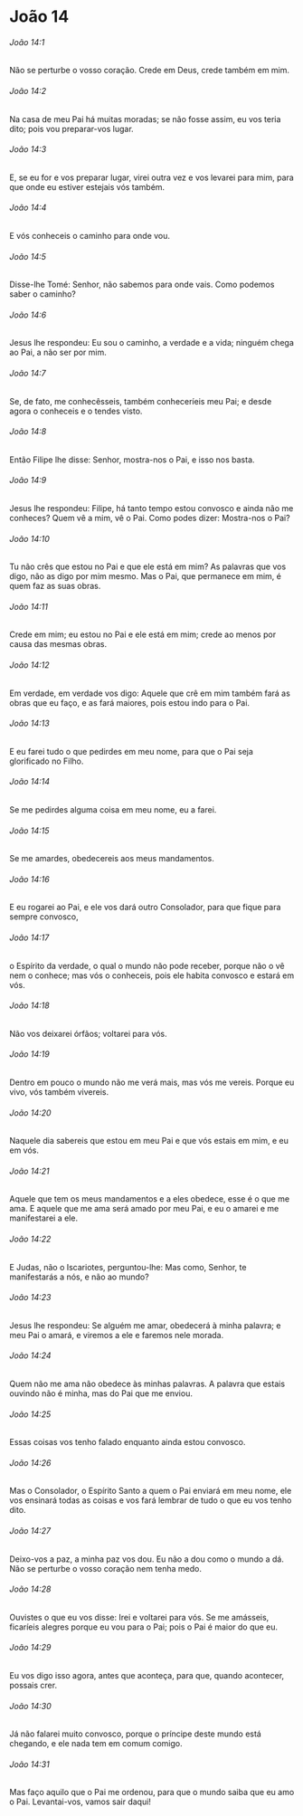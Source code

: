 # João 14

###### João 14:1

Não se perturbe o vosso coração. Crede em Deus, crede também em mim.

###### João 14:2

Na casa de meu Pai há muitas moradas; se não fosse assim, eu vos teria dito; pois vou preparar-vos lugar.

###### João 14:3

E, se eu for e vos preparar lugar, virei outra vez e vos levarei para mim, para que onde eu estiver estejais vós também.

###### João 14:4

E vós conheceis o caminho para onde vou.

###### João 14:5

Disse-lhe Tomé: Senhor, não sabemos para onde vais. Como podemos saber o caminho?

###### João 14:6

Jesus lhe respondeu: Eu sou o caminho, a verdade e a vida; ninguém chega ao Pai, a não ser por mim.

###### João 14:7

Se, de fato, me conhecêsseis, também conheceríeis meu Pai; e desde agora o conheceis e o tendes visto.

###### João 14:8

Então Filipe lhe disse: Senhor, mostra-nos o Pai, e isso nos basta.

###### João 14:9

Jesus lhe respondeu: Filipe, há tanto tempo estou convosco e ainda não me conheces? Quem vê a mim, vê o Pai. Como podes dizer: Mostra-nos o Pai?

###### João 14:10

Tu não crês que estou no Pai e que ele está em mim? As palavras que vos digo, não as digo por mim mesmo. Mas o Pai, que permanece em mim, é quem faz as suas obras.

###### João 14:11

Crede em mim; eu estou no Pai e ele está em mim; crede ao menos por causa das mesmas obras.

###### João 14:12

Em verdade, em verdade vos digo: Aquele que crê em mim também fará as obras que eu faço, e as fará maiores, pois estou indo para o Pai.

###### João 14:13

E eu farei tudo o que pedirdes em meu nome, para que o Pai seja glorificado no Filho.

###### João 14:14

Se me pedirdes alguma coisa em meu nome, eu a farei.

###### João 14:15

Se me amardes, obedecereis aos meus mandamentos.

###### João 14:16

E eu rogarei ao Pai, e ele vos dará outro Consolador, para que fique para sempre convosco,

###### João 14:17

o Espírito da verdade, o qual o mundo não pode receber, porque não o vê nem o conhece; mas vós o conheceis, pois ele habita convosco e estará em vós.

###### João 14:18

Não vos deixarei órfãos; voltarei para vós.

###### João 14:19

Dentro em pouco o mundo não me verá mais, mas vós me vereis. Porque eu vivo, vós também vivereis.

###### João 14:20

Naquele dia sabereis que estou em meu Pai e que vós estais em mim, e eu em vós.

###### João 14:21

Aquele que tem os meus mandamentos e a eles obedece, esse é o que me ama. E aquele que me ama será amado por meu Pai, e eu o amarei e me manifestarei a ele.

###### João 14:22

E Judas, não o Iscariotes, perguntou-lhe: Mas como, Senhor, te manifestarás a nós, e não ao mundo?

###### João 14:23

Jesus lhe respondeu: Se alguém me amar, obedecerá à minha palavra; e meu Pai o amará, e viremos a ele e faremos nele morada.

###### João 14:24

Quem não me ama não obedece às minhas palavras. A palavra que estais ouvindo não é minha, mas do Pai que me enviou.

###### João 14:25

Essas coisas vos tenho falado enquanto ainda estou convosco.

###### João 14:26

Mas o Consolador, o Espírito Santo a quem o Pai enviará em meu nome, ele vos ensinará todas as coisas e vos fará lembrar de tudo o que eu vos tenho dito.

###### João 14:27

Deixo-vos a paz, a minha paz vos dou. Eu não a dou como o mundo a dá. Não se perturbe o vosso coração nem tenha medo.

###### João 14:28

Ouvistes o que eu vos disse: Irei e voltarei para vós. Se me amásseis, ficaríeis alegres porque eu vou para o Pai; pois o Pai é maior do que eu.

###### João 14:29

Eu vos digo isso agora, antes que aconteça, para que, quando acontecer, possais crer.

###### João 14:30

Já não falarei muito convosco, porque o príncipe deste mundo está chegando, e ele nada tem em comum comigo.

###### João 14:31

Mas faço aquilo que o Pai me ordenou, para que o mundo saiba que eu amo o Pai. Levantai-vos, vamos sair daqui!

